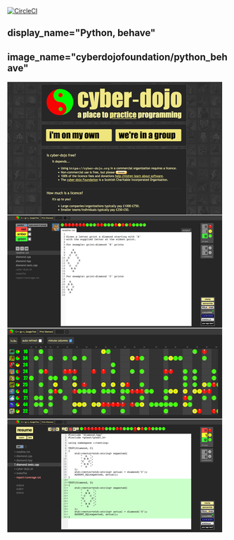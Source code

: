 [![CircleCI](https://circleci.com/gh/cyber-dojo-languages/python-behave.svg?style=svg)](https://circleci.com/gh/cyber-dojo-languages/python-behave)

## display_name="Python, behave"
## image_name="cyberdojofoundation/python_behave"

![cyber-dojo.org home page](https://github.com/cyber-dojo/cyber-dojo/blob/master/shared/home_page_snapshot.png)